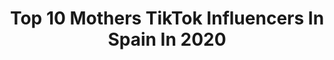 ---
title: Top 10 Mothers TikTok Influencers In Spain In 2020
description: >-
  Find top mothers TikTok influencers in Spain in 2020. Most popular hashtags: #fyp #foryou #espa #mother.
platform: TikTok
hits: 20
text_top: Analyze the most popular TikTok accounts on inBeat.
text_bottom: Our search engine aggregates 20 TikTok influencers like this in Spain for you to work with.
profiles:
  - username: "naqshali1096780"
    fullname: >-
      Naqash Ali
    bio: >-
      
    location: "Spain"
    followers: 66700
    engagement: 1667
    commentsToLikes: 0.100630
    id: ckbkragw1lvvo0j23rgequlqz
    verified: false
    hashtags: "#life, #mother, #victor, #pak"
  - username: "rubenruiztattoo"
    fullname: >-
      ruben ruiz
    bio: >-
      ✍🏻Tatuador 📍Málaga
    location: "Spain"
    followers: 12000
    engagement: 1700
    commentsToLikes: 0.049288
    id: cka0r7wy4fwku0i78qsf5gpg1
    verified: false
    hashtags: "#arte, #inkedgirl, #ink, #tattoo"
  - username: "iamjoyjoy12"
    fullname: >-
      Iamjoyjoy12
    bio: >-
      29 single mom 🇵🇭🇪🇸 doing tiktok for fun 😃 Follow me 🥰 goodvibes only 😉
    location: "Spain"
    followers: 7544
    engagement: 1837
    commentsToLikes: 0.173800
    id: ckbl2tozizyx60j23vjndimcx
    verified: false
    hashtags: "#trend, #fyp, #pinay, #ilocana"
  - username: "angelhyuni_"
    fullname: >-
      clé: lucia 🗝️
    bio: >-
      ig: @lucia_4419_ / twt: angelhyuni_ she/he/they | ♏ | spain stan stray kids 👁️
    location: "Spain"
    followers: 7468
    engagement: 2908
    commentsToLikes: 0.022490
    id: ckb98vsk2sos30j230vth1e4z
    verified: false
    hashtags: "#leeknow, #straykids, #hyunjin, #felix"
  - username: "vilasecadraws"
    fullname: >-
      vilasecadraws
    bio: >-
      Dibujante a ratos libres
    location: "Spain"
    followers: 31600
    engagement: 2015
    commentsToLikes: 0.016274
    id: ckbes10woalzy0j23vzce2q6m
    verified: false
    hashtags: "#happy, #draw, #manga, #broma"
  - username: "fitcat"
    fullname: >-
      Danny Hinsch
    bio: >-
      Creadora de contenido 🇮🇨G.C Humor, baile, fitness y amante del 😻 #catdanny
    location: "Spain"
    followers: 68000
    engagement: 417
    commentsToLikes: 0.034558
    id: cka0nyb0x1dyo0i789gh7j1hm
    verified: false
    hashtags: "#tiktokmascotas, #comedia, #espa, #fit"
  - username: "dimitri2988"
    fullname: >-
      user6227436447990
    bio: >-
      Soy Género No Binario, I love friends.🥰🇪🇨🇪🇸
    location: "Spain"
    followers: 74400
    engagement: 205
    commentsToLikes: 0.084246
    id: cka0ywkfid4l10i7867h9plxr
    verified: false
    hashtags: "#espa, #madrid, #prima, #marte"
  - username: "m8fi6"
    fullname: >-
      M8fi6 🇪🇸
    bio: >-
      Instagram: @m8fi6 ⵣ 🇪🇸 FFM 069 🔥
    location: "Spain"
    followers: 4666
    engagement: 785
    commentsToLikes: 0.051773
    id: ckcjtpg04if260j23b4xc8ojj
    verified: false
    hashtags: "#foryou, #fyp, #parati, #spain"
  - username: "leogolf"
    fullname: >-
      Leo Moreno dela Cova
    bio: >-
      🇪🇸 Professional Golfer IG @leomcy1
    location: "Spain"
    followers: 3170
    engagement: 873
    commentsToLikes: 0.038901
    id: ckbfat4sd2es90j23sv1goqbj
    verified: false
    hashtags: "#foryou, #test123123123123123, #golf, #xyzcba"
  - username: "sergiosangros"
    fullname: >-
      Sergio Sangros
    bio: >-
      🌎 Traveler ✉️ sergiosangros@gmail.com
    location: "Spain"
    followers: 1400000
    engagement: 826
    commentsToLikes: 0.013236
    id: ck83z4kztxnbd0j789bcydsj7
    verified: false
    hashtags: "#machine, #satisfying, #fup, #work"
---